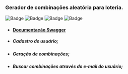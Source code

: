 ### Gerador de combinações aleatória para loteria.
![Badge](https://img.shields.io/badge/Java-ED8B00?style=for-the-badge&logo=java&logoColor=white)
![Badge](https://img.shields.io/badge/Spring-6DB33F?style=for-the-badge&logo=spring&logoColor=white)
![Badge](https://img.shields.io/badge/PostgreSQL-316192?style=for-the-badge&logo=postgresql&logoColor=white)
![Badge](https://img.shields.io/badge/Swagger-85EA2D?style=for-the-badge&logo=Swagger&logoColor=white)
- #### [Documentação Swagger](http://localhost:8080/swagger-ui.html)
- ##### Cadastro de usuário;
- ##### Geração de combinações;
- ##### Buscar combinações através do e-mail do usuário;
